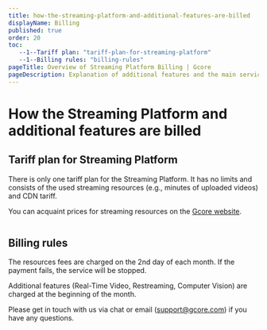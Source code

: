 ```yaml
---
title: how-the-streaming-platform-and-additional-features-are-billed
displayName: Billing
published: true
order: 20
toc:
   --1--Tariff plan: "tariff-plan-for-streaming-platform"
   --1--Billing rules: "billing-rules"
pageTitle: Overview of Streaming Platform Billing | Gcore 
pageDescription: Explanation of additional features and the main service billing rules. 
---
```

# How the Streaming Platform and additional features are billed

## Tariff plan for Streaming Platform

There is only one tariff plan for the Streaming Platform. It has no limits and consists of the used streaming resources (e.g., minutes of uploaded videos) and CDN tariff. 

You can acquaint prices for streaming resources on the <a href="https://gcore.com/pricing/streaming-platform" target="_blank">Gcore website</a>.

<img src="https://assets.gcore.pro/docs/streaming-platform/how-the-streaming-platform-and-additional-features-are-billed/10512203476241.png" alt="">

## Billing rules

The resources fees are charged on the 2nd day of each month. If the payment fails, the service will be stopped.

Additional features (Real-Time Video, Restreaming, Computer Vision) are charged at the beginning of the month.

Please get in touch with us via chat or email ([support@gcore.com](mailto:support@gcore.com)) if you have any questions.